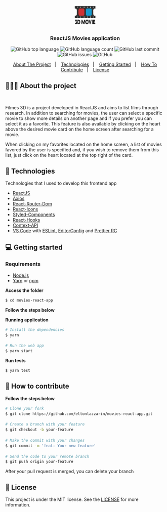 <h1 align="center">
	<img alt="Movies logo" src="https://github.com/eltonlazzarin/movies-react-app/blob/main/src/assets/logo.png" height="67px" width="71px" />
</h1>

<h3 align="center">
  ReactJS Movies application
</h3>

<p align="center">
  <img alt="GitHub top language" src="https://img.shields.io/github/languages/top/eltonlazzarin/movies-react-app">

  <img alt="GitHub language count" src="https://img.shields.io/github/languages/count/eltonlazzarin/movies-react-app">

  <img alt="GitHub last commit" src="https://img.shields.io/github/last-commit/eltonlazzarin/movies-react-app">

  <img alt="GitHub issues" src="https://img.shields.io/github/issues/eltonlazzarin/movies-react-app">

  <img alt="GitHub" src="https://img.shields.io/github/license/eltonlazzarin/movies-react-app">
</p>

<p align="center">
  <a href="#-about-the-project">About The Project</a>&nbsp;&nbsp;&nbsp;|&nbsp;&nbsp;&nbsp;
  <a href="#-technologies">Technologies</a>&nbsp;&nbsp;&nbsp;|&nbsp;&nbsp;&nbsp;
  <a href="#-getting-started">Getting Started</a>&nbsp;&nbsp;&nbsp;|&nbsp;&nbsp;&nbsp;
  <a href="#-how-to-contribute">How To Contribute</a>&nbsp;&nbsp;&nbsp;|&nbsp;&nbsp;&nbsp;
  <a href="#-license">License</a>
</p>

## 👨🏻‍💻 About the project

<p align="center">
  <img src="">
</p>

<p>Filmes 3D is a project developed in ReactJS and aims to list films through research. In addition to searching for movies, the user can select a specific movie to show more details on another page and if you prefer you can select it as a favorite. This feature is also available by clicking on the heart above the desired movie card on the home screen after searching for a movie.

When clicking on my favorites located on the home screen, a list of movies favored by the user is specified and, if you wish to remove them from this list, just click on the heart located at the top right of the card.</p>

## 🚀 Technologies

Technologies that I used to develop this frontend app

- [ReactJS](https://nodejs.org/en)
- [Axios](https://github.com/axios/axios)
- [React-Router-Dom](https://reactrouter.com/web/guides/quick-start)
- [React-Icons](https://github.com/wwayne/react-tooltip)
- [Styled-Components](https://styled-components.com/docs/basics)
- [React-Hooks](https://reactjs.org/docs/hooks-intro.html)
- [Context-API](https://reactjs.org/docs/context.html)
- [VS Code](https://code.visualstudio.com) with [ESLint](https://eslint.org/docs/user-guide/getting-started), [EditorConfig](https://marketplace.visualstudio.com/items?itemName=EditorConfig.EditorConfig) and [Prettier RC](https://github.com/prettier/prettier)

## 💻 Getting started

### Requirements

- [Node.js](https://nodejs.org/en/)
- [Yarn](https://classic.yarnpkg.com/) or [npm](https://www.npmjs.com/)

**Access the folder**

```bash
$ cd movies-react-app
```

**Follow the steps below**

**Running application**

```bash
# Install the dependencies
$ yarn

# Run the web app
$ yarn start
```

**Run tests**

```bash
$ yarn test
```

## 🤔 How to contribute

**Follow the steps below**

```bash
# Clone your fork
$ git clone https://github.com/eltonlazzarin/movies-react-app.git

# Create a branch with your feature
$ git checkout -b your-feature

# Make the commit with your changes
$ git commit -m 'feat: Your new feature'

# Send the code to your remote branch
$ git push origin your-feature
```

After your pull request is merged, you can delete your branch

## 📝 License

This project is under the MIT license. See the [LICENSE](https://github.com/eltonlazzarin/movies-react-app/blob/master/LICENSE) for more information.
